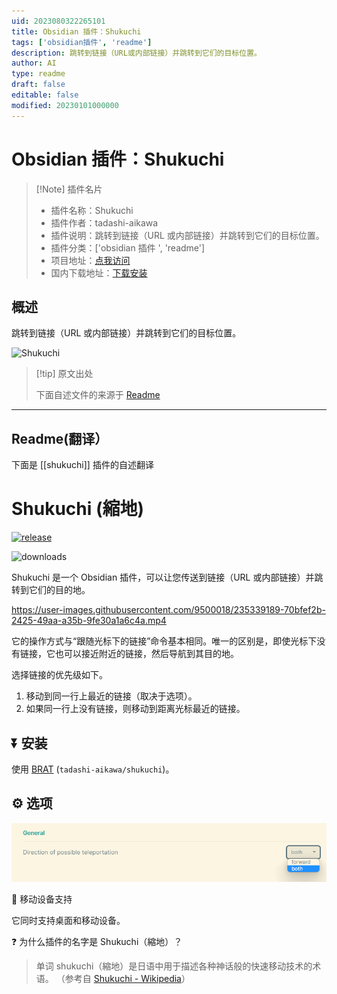 ```yaml
---
uid: 2023080322265101
title: Obsidian 插件：Shukuchi
tags: ['obsidian插件', 'readme']
description: 跳转到链接（URL或内部链接）并跳转到它们的目标位置。
author: AI
type: readme
draft: false
editable: false
modified: 20230101000000
---
```


# Obsidian 插件：Shukuchi

> [!Note] 插件名片
> - 插件名称：Shukuchi
> - 插件作者：tadashi-aikawa
> - 插件说明：跳转到链接（URL 或内部链接）并跳转到它们的目标位置。
> - 插件分类：['obsidian 插件 ', 'readme']
> - 项目地址：[点我访问](https://github.com/tadashi-aikawa/shukuchi)
> - 国内下载地址：[下载安装](https://pkmer.cn/products/plugin/pluginMarket/?shukuchi)

## 概述

跳转到链接（URL 或内部链接）并跳转到它们的目标位置。

![Shukuchi](https://cdn.pkmer.cn/covers/shukuchi.png!pkmer)

> [!tip] 原文出处
>
>下面自述文件的来源于 [Readme](https://ghproxy.net/https://raw.githubusercontent.com/tadashi-aikawa/shukuchi/master/README.md)
>

---

## Readme(翻译）

下面是 [[shukuchi]] 插件的自述翻译

# Shukuchi (縮地)

[![release](https://img.shields.io/github/release/tadashi-aikawa/shukuchi.svg)](https://github.com/tadashi-aikawa/shukuchi/releases/latest)

![downloads](https://img.shields.io/github/downloads/tadashi-aikawa/shukuchi/total)

Shukuchi 是一个 Obsidian 插件，可以让您传送到链接（URL 或内部链接）并跳转到它们的目的地。

<https://user-images.githubusercontent.com/9500018/235339189-70bfef2b-2425-49aa-a35b-9fe30a1a6c4a.mp4>

它的操作方式与“跟随光标下的链接”命令基本相同。唯一的区别是，即使光标下没有链接，它也可以接近附近的链接，然后导航到其目的地。

选择链接的优先级如下。

1. 移动到同一行上最近的链接（取决于选项）。
2. 如果同一行上没有链接，则移动到距离光标最近的链接。

## ⏬ 安装

使用 [BRAT] (`tadashi-aikawa/shukuchi`)。

## ⚙️ 选项

![可能传送的方向](https://raw.githubusercontent.com/tadashi-aikawa/shukuchi/master/resources/direction-of-possible-teleportation.png)

📱 移动设备支持

它同时支持桌面和移动设备。

❓ 为什么插件的名字是 Shukuchi（縮地）？

> 单词 shukuchi（縮地）是日语中用于描述各种神话般的快速移动技术的术语。
> （参考自 [Shukuchi - Wikipedia](https://en.wikipedia.org/wiki/Shukuchi)）

[BRAT]: <https://github.com/TfTHacker/obsidian42-brat>



